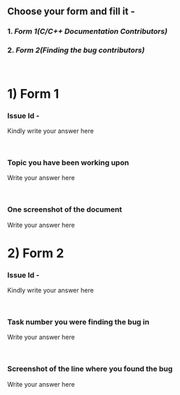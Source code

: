 ## Choose your form and fill it - 
### 1. *Form 1(C/C++ Documentation Contributors)*
### 2. *Form 2(Finding the bug contributors)*

<br>

# 1) Form 1
### Issue Id - 
Kindly write your answer here

<br>

### Topic you have been working upon
Write your answer here

<br>

### One screenshot of the document
Write your answer here

# 2) Form 2
### Issue Id - 
Kindly write your answer here

<br>

### Task number you were finding the bug in
Write your answer here

<br>

### Screenshot of the line where you found the bug
Write your answer here
